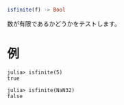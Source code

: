 ```julia
isfinite(f) -> Bool
```

数が有限であるかどうかをテストします。

# 例

```jldoctest
julia> isfinite(5)
true

julia> isfinite(NaN32)
false
```
